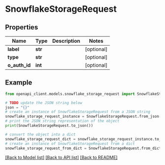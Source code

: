 # SnowflakeStorageRequest


## Properties

Name | Type | Description | Notes
------------ | ------------- | ------------- | -------------
**label** | **str** |  | [optional] 
**type** | **str** |  | [optional] 
**o_auth_id** | **int** |  | [optional] 

## Example

```python
from openapi_client.models.snowflake_storage_request import SnowflakeStorageRequest

# TODO update the JSON string below
json = "{}"
# create an instance of SnowflakeStorageRequest from a JSON string
snowflake_storage_request_instance = SnowflakeStorageRequest.from_json(json)
# print the JSON string representation of the object
print(SnowflakeStorageRequest.to_json())

# convert the object into a dict
snowflake_storage_request_dict = snowflake_storage_request_instance.to_dict()
# create an instance of SnowflakeStorageRequest from a dict
snowflake_storage_request_from_dict = SnowflakeStorageRequest.from_dict(snowflake_storage_request_dict)
```
[[Back to Model list]](../README.md#documentation-for-models) [[Back to API list]](../README.md#documentation-for-api-endpoints) [[Back to README]](../README.md)



